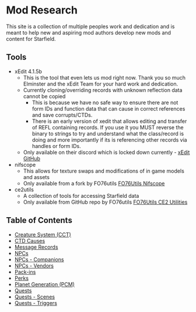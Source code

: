 # Mod Research

This site is a collection of multiple peoples work and dedication and is meant to help new and aspiring mod authors develop new mods and content for Starfield.

## Tools

- xEdit 4.1.5b
    - This is the tool that even lets us mod right now. Thank you so much Elminster and the xEdit Team for your hard work and dedication. 
    - Currently cloning/overriding records with unknown reflection data cannot be copied
        - This is because we have no safe way to ensure there are not form IDs and function data that can cause in correct references and save corrupts/CTDs. 
        - There is an early version of xedit that allows editing and transfer of REFL containing records. If you use it you MUST reverse the binary to strings to try and understand what the class/record is doing and more importantly if its is referencing other records via handles or form IDs. 
    - Only available on their discord which is locked down currently - [xEdit GitHub](https://github.com/TES5Edit/TES5Edit)
- nifscope
    - This allows for texture swaps and modifications of in game models and assets
    - Only available from a fork by FO76utils [FO76Utils Nifscope](https://github.com/fo76utils/nifskope)
- ce2utils 
    - A collection of tools for accessing Starfield data
    - Only available from GitHub repo by FO76utils [FO76Utils CE2 Utilities](https://github.com/fo76utils/ce2utils)

## Table of Contents
- [Creature System (CCT)](CreatureSystem.md)
- [CTD Causes](CTDCauses.md)
- [Message Records](MessageRecords.md)
- [NPCs](NPCs.md)
- [NPCs - Companions](NPCs-CompanionsAndCrew.md)
- [NPCs - Vendors](NPCs-Vendors.md)
- [Pack-ins](Pack-ins.md)
- [Perks](Perks.md)
- [Planet Generation (PCM)](PlanetGeneration.md)
- [Quests](Quests.md)
- [Quests - Scenes](Quests-Scenes.md)
- [Quests - Triggers](Quests-Triggers.md)

